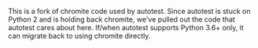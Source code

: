 This is a fork of chromite code used by autotest.
Since autotest is stuck on Python 2 and is holding back chromite,
we've pulled out the code that autotest cares about here.
If/when autotest supports Python 3.6+ only, it can migrate back
to using chromite directly.
